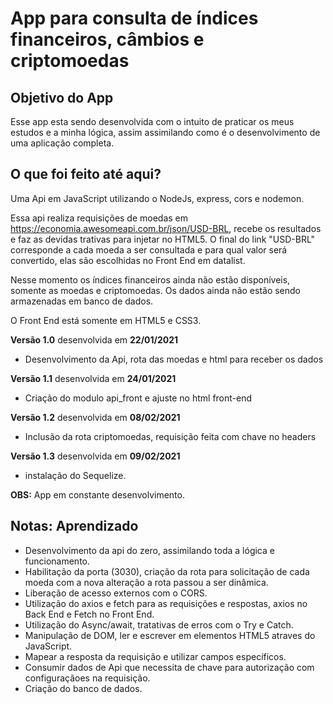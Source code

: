 # App para consulta de índices financeiros, câmbios e criptomoedas

## Objetivo do App

Esse app esta sendo desenvolvida com o intuito de praticar os meus estudos e a minha lógica, assim assimilando como é o desenvolvimento de uma aplicação completa.

## O que foi feito até aqui?

Uma Api em JavaScript utilizando o NodeJs, express, cors e nodemon.

Essa api realiza requisições de moedas em <https://economia.awesomeapi.com.br/json/USD-BRL>, recebe os resultados e faz as devidas trativas para injetar no HTML5. O final do link "USD-BRL" corresponde a cada moeda a ser consultada e para qual valor será convertido, elas são escolhidas no Front End em datalist.

Nesse momento os índices financeiros ainda não estão disponíveis, somente as moedas e criptomoedas. Os dados ainda não estão sendo armazenadas em banco de dados.

O Front End está somente em HTML5 e CSS3.

**Versão 1.0** desenvolvida em **22/01/2021**

- Desenvolvimento da Api, rota das moedas e html para receber os dados

**Versão 1.1** desenvolvida em **24/01/2021**

- Criação do modulo api_front e ajuste no html front-end

**Versão 1.2** desenvolvida em **08/02/2021**

- Inclusão da rota criptomoedas, requisição feita com chave no headers

**Versão 1.3** desenvolvida em **09/02/2021**

- instalação do Sequelize.

**OBS:** App em constante desenvolvimento.

## **Notas:** Aprendizado

- Desenvolvimento da api do zero, assimilando toda a lógica e funcionamento.
- Habilitação da porta (3030), criação da rota para solicitação de cada moeda com a nova alteração a rota passou a ser dinâmica.
- Liberação de acesso externos com o CORS.
- Utilização do axios e fetch para as requisições e respostas, axios no Back End e Fetch no Front End.
- Utilização do Async/await, tratativas de erros com o Try e Catch.
- Manipulação de DOM, ler e escrever em elementos HTML5 atraves do JavaScript.
- Mapear a resposta da requisição e utilizar campos específicos.
- Consumir dados de Api que necessita de chave para autorização com configuraçãoes na requisição.
- Criação do banco de dados.
